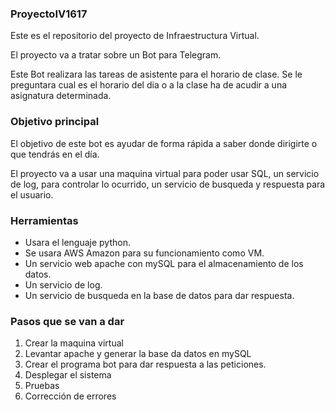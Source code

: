 ### ProyectoIV1617

Este es el repositorio del proyecto de Infraestructura Virtual.

El proyecto va a tratar sobre un Bot para Telegram.

Este Bot realizara las tareas de asistente para el horario de clase.
Se le preguntara cual es el horario del dia o a la clase ha de acudir a una asignatura determinada.

### Objetivo principal

El objetivo de este bot es ayudar de forma rápida a saber donde dirigirte o que tendrás en el día.

El proyecto va a usar una maquina virtual para poder usar SQL, un servicio de log, para controlar lo ocurrido, un servicio de busqueda y respuesta para el usuario.

### Herramientas

* Usara el lenguaje python.
* Se usara AWS Amazon para su funcionamiento como VM.
* Un servicio web apache con mySQL para el almacenamiento de los datos.
* Un servicio de log.
* Un servicio de busqueda en la base de datos para dar respuesta.


### Pasos que se van a dar

1. Crear la maquina virtual
2. Levantar apache y generar la base da datos en mySQL
3. Crear el programa bot para dar respuesta a las peticiones.
4. Desplegar el sistema
5. Pruebas
6. Corrección de errores